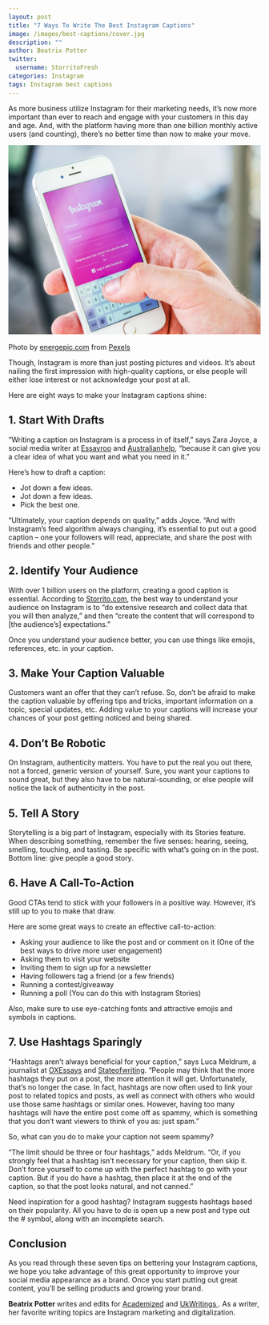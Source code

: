 ```yaml
---
layout: post
title: "7 Ways To Write The Best Instagram Captions"
image: /images/best-captions/cover.jpg
description: ""
author: Beatrix Potter
twitter:
  username: StorritoFresh
categories: Instagram
tags: Instagram best captions
---
```


As more business utilize Instagram for their marketing needs, it’s now more important than ever to reach and engage with your customers in this day and age. And, with the platform having more than one billion monthly active users (and counting), there’s no better time than now to make your move.

![cover](/images/best-captions/cover.jpg)

<!--more-->

Photo by [energepic.com](https://www.pexels.com/@energepic-com-27411?utm_content=attributionCopyText&utm_medium=referral&utm_source=pexels) from [Pexels](https://www.pexels.com/photo/blur-display-electronics-hand-174938/?utm_content=attributionCopyText&utm_medium=referral&utm_source=pexels)

Though, Instagram is more than just posting pictures and videos. It’s about nailing the first impression with high-quality captions, or else people will either lose interest or not acknowledge your post at all. 

Here are eight ways to make your Instagram captions shine:

## 1. Start With Drafts

“Writing a caption on Instagram is a process in of itself,” says Zara Joyce, a social media writer at [Essayroo](https://essayroo.com/) and [Australianhelp](https://australianhelp.com/), “because it can give you a clear idea of what you want and what you need in it.”

Here’s how to draft a caption:

+ Jot down a few ideas.
+ Jot down a few ideas.
+ Pick the best one.

“Ultimately, your caption depends on quality,” adds Joyce. “And with Instagram’s feed algorithm always changing, it’s essential to put out a good caption – one your followers will read, appreciate, and share the post with friends and other people.”

## 2. Identify Your Audience

With over 1 billion users on the platform, creating a good caption is essential. According to [Storrito.com](https://blog.storrito.com/instagram/2020/05/25/how-to-write-excellent-brand-content-for-instagram.html), the best way to understand your audience on Instagram is to “do extensive research and collect data that you will then analyze,” and then “create the content that will correspond to [the audience’s] expectations.”

Once you understand your audience better, you can use things like emojis, references, etc. in your caption.

## 3. Make Your Caption Valuable

Customers want an offer that they can’t refuse. So, don’t be afraid to make the caption valuable by offering tips and tricks, important information on a topic, special updates, etc. Adding value to your captions will increase your chances of your post getting noticed and being shared. 

## 4. Don’t Be Robotic

On Instagram, authenticity matters. You have to put the real you out there, not a forced, generic version of yourself. Sure, you want your captions to sound great, but they also have to be natural-sounding, or else people will notice the lack of authenticity in the post. 

## 5. Tell A Story

Storytelling is a big part of Instagram, especially with its Stories feature. When describing something, remember the five senses: hearing, seeing, smelling, touching, and tasting. Be specific with what’s going on in the post. Bottom line: give people a good story. 

## 6. Have A Call-To-Action

Good CTAs tend to stick with your followers in a positive way. However, it’s still up to you to make that draw. 

Here are some great ways to create an effective call-to-action:

+ Asking your audience to like the post and or comment on it (One of the best ways to drive more user engagement)
+ Asking them to visit your website
+ Inviting them to sign up for a newsletter
+ Having followers tag a friend (or a few friends)
+ Running a contest/giveaway
+ Running a poll (You can do this with Instagram Stories)

Also, make sure to use eye-catching fonts and attractive emojis and symbols in captions. 

## 7. Use Hashtags Sparingly

“Hashtags aren’t always beneficial for your caption,” says Luca Meldrum, a journalist at [OXEssays](https://oxessays.com/) and [Stateofwriting](https://stateofwriting.com/). “People may think that the more hashtags they put on a post, the more attention it will get. Unfortunately, that’s no longer the case. In fact, hashtags are now often used to link your post to related topics and posts, as well as connect with others who would use those same hashtags or similar ones. However, having too many hashtags will have the entire post come off as spammy, which is something that you don’t want viewers to think of you as: just spam.”

So, what can you do to make your caption not seem spammy?

“The limit should be three or four hashtags,” adds Meldrum. “Or, if you strongly feel that a hashtag isn’t necessary for your caption, then skip it. Don’t force yourself to come up with the perfect hashtag to go with your caption. But if you do have a hashtag, then place it at the end of the caption, so that the post looks natural, and not canned.”

Need inspiration for a good hashtag? Instagram suggests hashtags based on their popularity. All you have to do is open up a new post and type out the # symbol, along with an incomplete search.

## Conclusion

As you read through these seven tips on bettering your Instagram captions, we hope you take advantage of this great opportunity to improve your social media appearance as a brand. Once you start putting out great content, you’ll be selling products and growing your brand. 


<div class="author-description">
    <p>
      <b> Beatrix Potter </b> writes and edits for <a href="https://academized.com"> Academized</a> and <a href="https://ukwritings.com"> UkWritings </a>. As a writer, her favorite writing topics are Instagram marketing and digitalization.
    </p>
</div>


